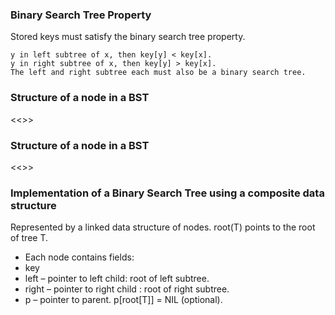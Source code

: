 ### Binary Search Tree Property

Stored keys must satisfy the binary search tree property.

    y in left subtree of x, then key[y] < key[x].
    y in right subtree of x, then key[y] > key[x].
    The left and right subtree each must also be a binary search tree.

### Structure of a node in a BST
<<>>
### Structure of a node in a BST
<<>>
### Implementation of a Binary Search Tree using a composite data structure

Represented by a linked data structure of nodes.
root(T) points to the root of tree T.

   - Each node contains fields:
   - key
   - left – pointer to left child: root of left subtree.
   - right – pointer to right child : root of right subtree.
   - p – pointer to parent. p[root[T]] = NIL (optional).

